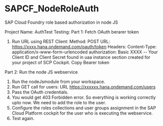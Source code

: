 # SAPCF_NodeRoleAuth
SAP Cloud Foundry role based authorization in node JS

Project Name: AuthTest
Testing:
Part 1: Fetch OAuth berarer token
1. Run URL using REST Client: 
    Method: POST
    URL: https://xxxx.hana.ondemand.com/oauth/token
    Headers:
    Content-Type: application/x-www-form-urlencoded
    authorization: Basic XXXX -- Your Client ID and Client Secret found in uaa instance section created for your project of SCP Cockpit.
    Copy Bearer token

Part 2: Run the node JS webservice
1. Run the nodeJsmodule from your workspace. 
2. Run GET call for users: URL https://xxxxxx.hana.ondemand.com/users
3. Pass the OAuth credentials.
4. You would get 403 Forbidden error. So everything is working correctly upto now. We need to add the role to the user.
5. Configure the roles collections and user groups assignment in the SAP Cloud Platform cockpit for the user who is executing the webservice.
6. Test again.
